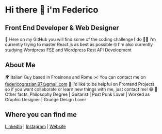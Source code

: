 # Hi there 👋 i'm Federico
## Front End Developer & Web Designer

💪 Here on my GitHub you will find some of the coding challenge I do
👨‍💻 I'm currently trying to master React.js as best as possible
🤓 I'm also currently studying Wordpress FSE and Wordpress Rest API Development

## About Me
🌍 Italian Guy based in Frosinone and Rome
✉️ You can contact me on [federicograziani97@gmail.com](mailto:federicograziani97@gmail.com)
🔗 I'd like to be helpful on Frontend Projects so if you want collaborate or learn new things with me, just contact me! 😁
👦 Other facts: Philosophy Degree | Guitarist | Post Punk Lover | Worked as Graphic Designer | Grunge Design Lover

## Where you can find me
[LinkedIn](https://www.linkedin.com/in/federico-graziani) | [Instagram](https://instagram.com/herecomesfed) | [Website](https://grazianifederico.it)
<!--
**herecomesfed/herecomesfed** is a ✨ _special_ ✨ repository because its `README.md` (this file) appears on your GitHub profile.

Here are some ideas to get you started:

- 🔭 I’m currently working on ...
- 🌱 I’m currently learning ...
- 👯 I’m looking to collaborate on ...
- 🤔 I’m looking for help with ...
- 💬 Ask me about ...
- 📫 How to reach me: ...
- 😄 Pronouns: ...
- ⚡ Fun fact: ...
-->
